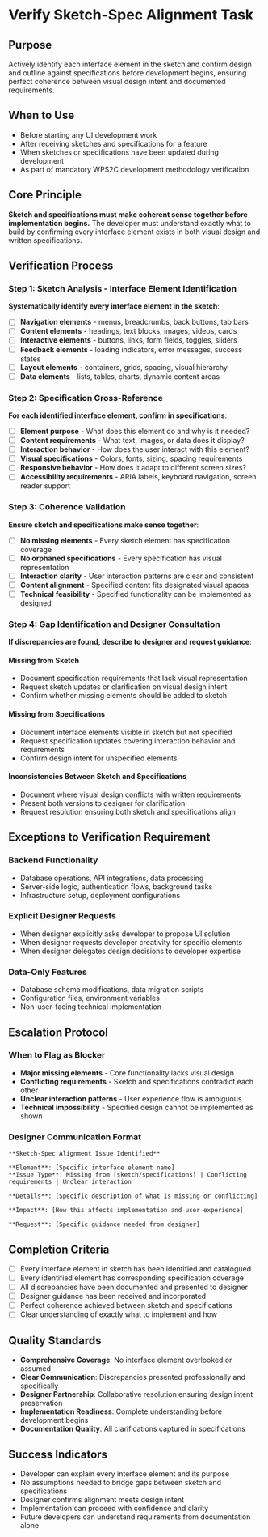 # Verify Sketch-Spec Alignment Task

## Purpose
Actively identify each interface element in the sketch and confirm design and outline against specifications before development begins, ensuring perfect coherence between visual design intent and documented requirements.

## When to Use
- Before starting any UI development work
- After receiving sketches and specifications for a feature
- When sketches or specifications have been updated during development
- As part of mandatory WPS2C development methodology verification

## Core Principle
**Sketch and specifications must make coherent sense together before implementation begins.** The developer must understand exactly what to build by confirming every interface element exists in both visual design and written specifications.

## Verification Process

### Step 1: Sketch Analysis - Interface Element Identification
**Systematically identify every interface element in the sketch**:
- [ ] **Navigation elements** - menus, breadcrumbs, back buttons, tab bars
- [ ] **Content elements** - headings, text blocks, images, videos, cards
- [ ] **Interactive elements** - buttons, links, form fields, toggles, sliders
- [ ] **Feedback elements** - loading indicators, error messages, success states
- [ ] **Layout elements** - containers, grids, spacing, visual hierarchy
- [ ] **Data elements** - lists, tables, charts, dynamic content areas

### Step 2: Specification Cross-Reference
**For each identified interface element, confirm in specifications**:
- [ ] **Element purpose** - What does this element do and why is it needed?
- [ ] **Content requirements** - What text, images, or data does it display?
- [ ] **Interaction behavior** - How does the user interact with this element?
- [ ] **Visual specifications** - Colors, fonts, sizing, spacing requirements
- [ ] **Responsive behavior** - How does it adapt to different screen sizes?
- [ ] **Accessibility requirements** - ARIA labels, keyboard navigation, screen reader support

### Step 3: Coherence Validation
**Ensure sketch and specifications make sense together**:
- [ ] **No missing elements** - Every sketch element has specification coverage
- [ ] **No orphaned specifications** - Every specification has visual representation
- [ ] **Interaction clarity** - User interaction patterns are clear and consistent
- [ ] **Content alignment** - Specified content fits designated visual spaces
- [ ] **Technical feasibility** - Specified functionality can be implemented as designed

### Step 4: Gap Identification and Designer Consultation
**If discrepancies are found, describe to designer and request guidance**:

#### Missing from Sketch
- Document specification requirements that lack visual representation
- Request sketch updates or clarification on visual design intent
- Confirm whether missing elements should be added to sketch

#### Missing from Specifications
- Document interface elements visible in sketch but not specified
- Request specification updates covering interaction behavior and requirements
- Confirm design intent for unspecified elements

#### Inconsistencies Between Sketch and Specifications
- Document where visual design conflicts with written requirements
- Present both versions to designer for clarification
- Request resolution ensuring both sketch and specifications align

## Exceptions to Verification Requirement

### Backend Functionality
- Database operations, API integrations, data processing
- Server-side logic, authentication flows, background tasks
- Infrastructure setup, deployment configurations

### Explicit Designer Requests
- When designer explicitly asks developer to propose UI solution
- When designer requests developer creativity for specific elements
- When designer delegates design decisions to developer expertise

### Data-Only Features
- Database schema modifications, data migration scripts
- Configuration files, environment variables
- Non-user-facing technical implementation

## Escalation Protocol

### When to Flag as Blocker
- **Major missing elements** - Core functionality lacks visual design
- **Conflicting requirements** - Sketch and specifications contradict each other
- **Unclear interaction patterns** - User experience flow is ambiguous
- **Technical impossibility** - Specified design cannot be implemented as shown

### Designer Communication Format
```
**Sketch-Spec Alignment Issue Identified**

**Element**: [Specific interface element name]
**Issue Type**: Missing from [sketch/specifications] | Conflicting requirements | Unclear interaction

**Details**: [Specific description of what is missing or conflicting]

**Impact**: [How this affects implementation and user experience]

**Request**: [Specific guidance needed from designer]
```

## Completion Criteria
- [ ] Every interface element in sketch has been identified and catalogued
- [ ] Every identified element has corresponding specification coverage
- [ ] All discrepancies have been documented and presented to designer
- [ ] Designer guidance has been received and incorporated
- [ ] Perfect coherence achieved between sketch and specifications
- [ ] Clear understanding of exactly what to implement and how

## Quality Standards
- **Comprehensive Coverage**: No interface element overlooked or assumed
- **Clear Communication**: Discrepancies presented professionally and specifically
- **Designer Partnership**: Collaborative resolution ensuring design intent preservation
- **Implementation Readiness**: Complete understanding before development begins
- **Documentation Quality**: All clarifications captured in specifications

## Success Indicators
- Developer can explain every interface element and its purpose
- No assumptions needed to bridge gaps between sketch and specifications
- Designer confirms alignment meets design intent
- Implementation can proceed with confidence and clarity
- Future developers can understand requirements from documentation alone
